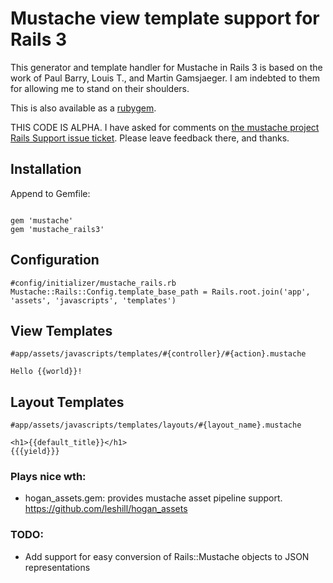 # Mustache view template support for Rails 3

This generator and template handler for Mustache in Rails 3 is based on the
work of Paul Barry, Louis T., and Martin Gamsjaeger. I am indebted to them
for allowing me to stand on their shoulders.

This is also available as a [rubygem](http://rubygems.org/gems/mustache_rails3).

THIS CODE IS ALPHA. I have asked for comments on [the mustache project Rails
Support issue ticket](http://github.com/defunkt/mustache/issues/#issue/3/comment/294928).
Please leave feedback there, and thanks.


## Installation

Append to Gemfile:

<pre><code>
gem 'mustache'
gem 'mustache_rails3'
</code></pre>


## Configuration

<pre><code>#config/initializer/mustache_rails.rb
Mustache::Rails::Config.template_base_path = Rails.root.join('app', 'assets', 'javascripts', 'templates')
</code></pre>


## View Templates

<pre><code>#app/assets/javascripts/templates/#{controller}/#{action}.mustache

Hello {{world}}!
</code></pre>


## Layout Templates

<pre><code>#app/assets/javascripts/templates/layouts/#{layout_name}.mustache

&lt;h1>{{default_title}}&lt;/h1>
{{{yield}}}
</code></pre>


### Plays nice wth:

* hogan_assets.gem: provides mustache asset pipeline support. https://github.com/leshill/hogan_assets


### TODO:

* Add support for easy conversion of Rails::Mustache objects to JSON representations
